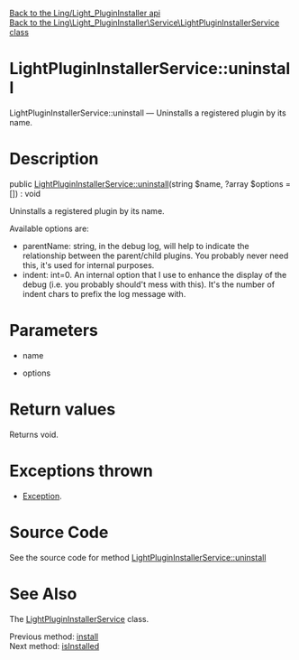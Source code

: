 [Back to the Ling/Light_PluginInstaller api](https://github.com/lingtalfi/Light_PluginInstaller/blob/master/doc/api/Ling/Light_PluginInstaller.md)<br>
[Back to the Ling\Light_PluginInstaller\Service\LightPluginInstallerService class](https://github.com/lingtalfi/Light_PluginInstaller/blob/master/doc/api/Ling/Light_PluginInstaller/Service/LightPluginInstallerService.md)


LightPluginInstallerService::uninstall
================



LightPluginInstallerService::uninstall — Uninstalls a registered plugin by its name.




Description
================


public [LightPluginInstallerService::uninstall](https://github.com/lingtalfi/Light_PluginInstaller/blob/master/doc/api/Ling/Light_PluginInstaller/Service/LightPluginInstallerService/uninstall.md)(string $name, ?array $options = []) : void




Uninstalls a registered plugin by its name.

Available options are:
- parentName: string, in the debug log, will help to indicate the relationship between the parent/child plugins.
         You probably never need this, it's used for internal purposes.
- indent: int=0. An internal option that I use to enhance the display of the debug (i.e. you probably should't mess with this).
         It's the number of indent chars to prefix the log message with.




Parameters
================


- name

    

- options

    


Return values
================

Returns void.


Exceptions thrown
================

- [Exception](http://php.net/manual/en/class.exception.php).&nbsp;







Source Code
===========
See the source code for method [LightPluginInstallerService::uninstall](https://github.com/lingtalfi/Light_PluginInstaller/blob/master/Service/LightPluginInstallerService.php#L351-L419)


See Also
================

The [LightPluginInstallerService](https://github.com/lingtalfi/Light_PluginInstaller/blob/master/doc/api/Ling/Light_PluginInstaller/Service/LightPluginInstallerService.md) class.

Previous method: [install](https://github.com/lingtalfi/Light_PluginInstaller/blob/master/doc/api/Ling/Light_PluginInstaller/Service/LightPluginInstallerService/install.md)<br>Next method: [isInstalled](https://github.com/lingtalfi/Light_PluginInstaller/blob/master/doc/api/Ling/Light_PluginInstaller/Service/LightPluginInstallerService/isInstalled.md)<br>


